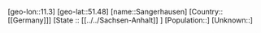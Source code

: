 ﻿---
location: [51.48,11.3]
mapzoom: [7,12] 
mapmarker: city 
type: City
tags:
- geo/City


SpocWebEntityId: 33936
isDeleted: false
confidential: public

---
[geo-lon::11.3]
[geo-lat::51.48]
[name::Sangerhausen]
[Country::[[Germany]]]
[State :: [[../../Sachsen-Anhalt]] ]
[Population::]
[Unknown::]

